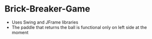 # Brick-Breaker-Game

* Uses Swing and JFrame libraries
* The paddle that returns the ball is functional only on left side at the moment
